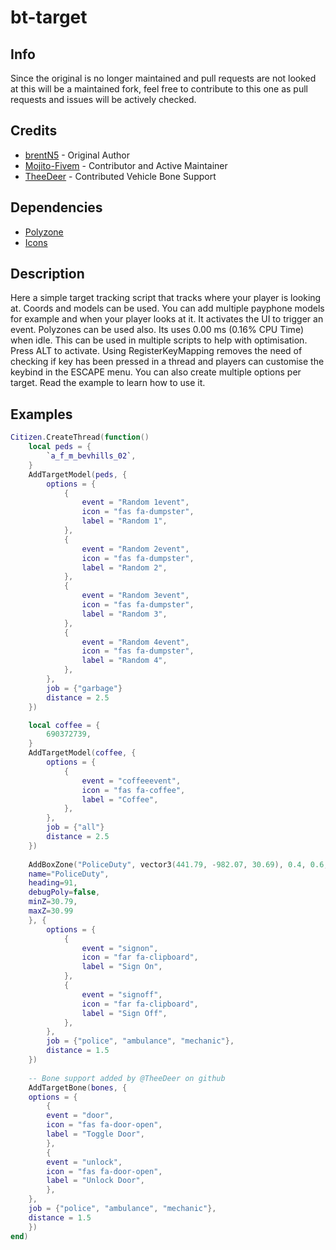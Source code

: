 # bt-target

## Info
Since the original is no longer maintained and pull requests are not looked at this will be a maintained fork, feel free to contribute to this one as pull requests and issues will be actively checked.

## Credits
- [brentN5](https://github.com/brentN5) - Original Author
- [Mojito-Fivem](https://github.com/Mojito-Fivem) - Contributor and Active Maintainer
- [TheeDeer](https://github.com/TheeDeer) - Contributed Vehicle Bone Support


## Dependencies
- [Polyzone](https://github.com/mkafrin/PolyZone)
- [Icons](https://fontawesome.com)

## Description

Here a simple target tracking script that tracks where your player is looking at. Coords and models can be used. You can add multiple payphone models for example and when your player looks at it. It activates the UI to trigger an event. Polyzones can be used also. Its uses 0.00 ms (0.16% CPU Time) when idle. This can be used in multiple scripts to help with optimisation. Press ALT to activate. Using RegisterKeyMapping removes the need of checking if key has been pressed in a thread and players can customise the keybind in the ESCAPE menu. You can also create multiple options per target. Read the example to learn how to use it.

## Examples

```lua
Citizen.CreateThread(function()
    local peds = {
        `a_f_m_bevhills_02`,
    }
    AddTargetModel(peds, {
        options = {
            {
                event = "Random 1event",
                icon = "fas fa-dumpster",
                label = "Random 1",
            },
            {
                event = "Random 2event",
                icon = "fas fa-dumpster",
                label = "Random 2",
            },
            {
                event = "Random 3event",
                icon = "fas fa-dumpster",
                label = "Random 3",
            },
            {
                event = "Random 4event",
                icon = "fas fa-dumpster",
                label = "Random 4",
            },
        },
        job = {"garbage"}
        distance = 2.5
    })

    local coffee = {
        690372739,
    }
    AddTargetModel(coffee, {
        options = {
            {
                event = "coffeeevent",
                icon = "fas fa-coffee",
                label = "Coffee",
            },
        },
        job = {"all"}
        distance = 2.5
    })
    
    AddBoxZone("PoliceDuty", vector3(441.79, -982.07, 30.69), 0.4, 0.6, {
	name="PoliceDuty",
	heading=91,
	debugPoly=false,
	minZ=30.79,
	maxZ=30.99
    }, {
        options = {
            {
                event = "signon",
                icon = "far fa-clipboard",
                label = "Sign On",
            },
            {
                event = "signoff",
                icon = "far fa-clipboard",
                label = "Sign Off",
            },
        },
        job = {"police", "ambulance", "mechanic"},
        distance = 1.5
    })
    
    -- Bone support added by @TheeDeer on github
    AddTargetBone(bones, {
	options = {
	    {
		event = "door",
		icon = "fas fa-door-open",
		label = "Toggle Door",
	    },
	    {
		event = "unlock",
		icon = "fas fa-door-open",
		label = "Unlock Door",
	    },
	},
	job = {"police", "ambulance", "mechanic"},
	distance = 1.5
    })
end)
```
